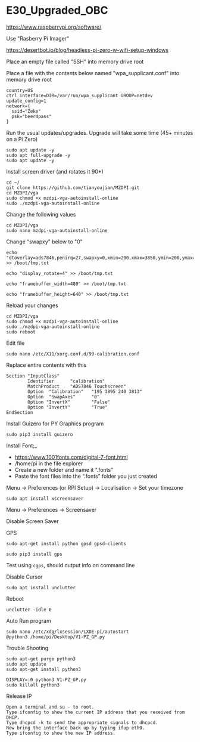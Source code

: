 # E30_Upgraded_OBC
https://www.raspberrypi.org/software/

Use "Rasberry Pi Imager"

https://desertbot.io/blog/headless-pi-zero-w-wifi-setup-windows

Place an empty file called "SSH" into memory drive root

Place a file with the contents below named "wpa_supplicant.conf" into memory drive root
```
country=US
ctrl_interface=DIR=/var/run/wpa_supplicant GROUP=netdev
update_config=1
network={
  ssid="Zeke"
  psk="beer4pass"
}
```

Run the usual updates/upgrades. Upgrade will take some time (45+ minutes on a Pi Zero)
```
sudo apt update -y
sudo apt full-upgrade -y
sudo apt update -y
```
Install screen driver (and rotates it 90*)
```
cd ~/
git clone https://github.com/tianyoujian/MZDPI.git
cd MZDPI/vga
sudo chmod +x mzdpi-vga-autoinstall-online
sudo ./mzdpi-vga-autoinstall-online
```
Change the following values
```
cd MZDPI/vga
sudo nano mzdpi-vga-autoinstall-online
```
Change "swapxy" below to "0"
```
echo "dtoverlay=ads7846,penirq=27,swapxy=0,xmin=200,xmax=3850,ymin=200,ymax=3850" >> /boot/tmp.txt
```
```
echo "display_rotate=4" >> /boot/tmp.txt
```
```
echo "framebuffer_width=480" >> /boot/tmp.txt
```
```
echo "framebuffer_height=640" >> /boot/tmp.txt
```
Reload your changes
```
cd MZDPI/vga
sudo chmod +x mzdpi-vga-autoinstall-online
sudo ./mzdpi-vga-autoinstall-online
sudo reboot
```

Edit file
```
sudo nano /etc/X11/xorg.conf.d/99-calibration.conf
```
Replace entire contents with this
```
Section "InputClass"
        Identifier      "calibration"
        MatchProduct    "ADS7846 Touchscreen"
        Option  "Calibration"   "195 3895 240 3813"
        Option  "SwapAxes"      "0"
        Option "InvertX"        "False"
        Option "InvertY"        "True"
EndSection
```
Install Guizero for PY Graphics program
```
sudo pip3 install guizero
```

Install Font;_
* https://www.1001fonts.com/digital-7-font.html
* /home/pi in the file explorer
* Create a new folder and name it “.fonts”
* Paste the font files into the “.fonts” folder you just created

Menu -> Preferences (or RPI Setup) -> Localisation -> Set your timezone

```
sudo apt install xscreensaver
```
Menu -> Preferences -> Screensaver

Disable Screen Saver

GPS
```
sudo apt-get install python gpsd gpsd-clients
```
```
sudo pip3 install gps
```
Test using ```cgps```, should output info on command line

Disable Cursor
```
sudo apt install unclutter
```
Reboot
```
unclutter -idle 0
```

Auto Run program
```
sudo nano /etc/xdg/lxsession/LXDE-pi/autostart
@python3 /home/pi/Desktop/V1-PZ_GP.py
```

Trouble Shooting
```
sudo apt-get purge python3
sudo apt update
sudo apt-get install python3

DISPLAY=:0 python3 V1-PZ_GP.py
sudo killall python3
```

Release IP
```
Open a terminal and su - to root.
Type ifconfig to show the current IP address that you received from DHCP.
Type dhcpcd -k to send the appropriate signals to dhcpcd.
Now bring the interface back up by typing ifup eth0.
Type ifconfig to show the new IP address.
```

